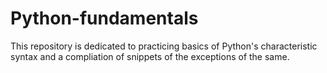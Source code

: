 # Python-fundamentals
This repository is dedicated to practicing basics of Python's characteristic syntax and a compliation of snippets of the exceptions of the same.
